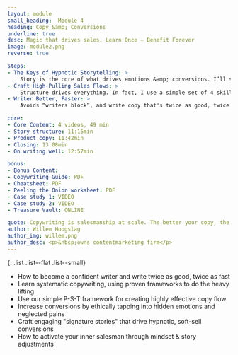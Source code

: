 ```yaml
---
layout: module
small_heading:  Module 4
heading: Copy &amp; Conversions
underline: true
desc: Magic that drives sales. Learn Once — Benefit Forever
image: module2.png
reverse: true

steps:
- The Keys of Hypnotic Storytelling: >
    Story is the core of what drives emotions &amp; conversions. I’ll show you how to use stories to effectively drive sales.
- Craft High-Pulling Sales Flows: >
    Structure drives everything. In fact, I use a simple set of 4 skills to consistently produce weapons-grade persuasion copy...
- Writer Better, Faster: >
    Avoids “writers block”, and write copy that's twice as good, twice as fast!

core:
- Core Content: 4 videos, 49 min
- Story structure: 11:15min
- Product copy: 11:42min
- Closing: 13:08min
- On writing well: 12:57min

bonus:
- Bonus Content:
- Copywriting Guide: PDF
- Cheatsheet: PDF
- Peeling the Onion worksheet: PDF
- Case study 1: VIDEO
- Case study 2: VIDEO
- Treasure Vault: ONLINE

quote: Copywriting is salesmanship at scale. The better your copy, the more you sell.
author: Willem Hoogslag
author_img: willem.png
author_desc: <p>&nbsp;owns contentmarketing firm</p>
---
```


{: .list .list--flat .list--small}
- How to become a confident writer and write twice as good, twice as fast
- Learn systematic copywriting, using proven frameworks to do the heavy lifting
- Use our simple P-S-T framework for creating highly effective copy flow
- Increase conversions by ethically tapping into hidden emotions and neglected pains
- Craft engaging "signature stories" that drive hypnotic, soft-sell conversions
- How to activate your inner salesman through mindset &amp; story adjustments